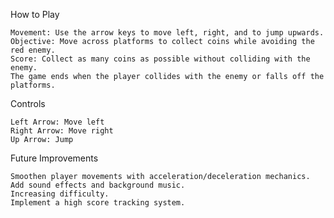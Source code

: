 How to Play

    Movement: Use the arrow keys to move left, right, and to jump upwards.
    Objective: Move across platforms to collect coins while avoiding the red enemy.
    Score: Collect as many coins as possible without colliding with the enemy.
    The game ends when the player collides with the enemy or falls off the platforms.

Controls

    Left Arrow: Move left
    Right Arrow: Move right
    Up Arrow: Jump

Future Improvements

    Smoothen player movements with acceleration/deceleration mechanics.
    Add sound effects and background music.
    Increasing difficulty.
    Implement a high score tracking system.
